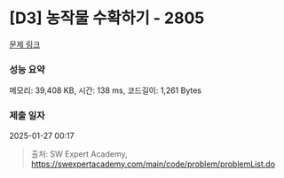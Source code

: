 # [D3] 농작물 수확하기 - 2805 

[문제 링크](https://swexpertacademy.com/main/code/problem/problemDetail.do?contestProbId=AV7GLXqKAWYDFAXB) 

### 성능 요약

메모리: 39,408 KB, 시간: 138 ms, 코드길이: 1,261 Bytes

### 제출 일자

2025-01-27 00:17



> 출처: SW Expert Academy, https://swexpertacademy.com/main/code/problem/problemList.do